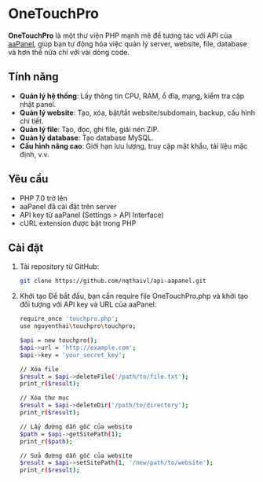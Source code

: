 # OneTouchPro

**OneTouchPro** là một thư viện PHP mạnh mẽ để tương tác với API của [aaPanel](https://www.aapanel.com/), giúp bạn tự động hóa việc quản lý server, website, file, database và hơn thế nữa chỉ với vài dòng code.

## Tính năng
- **Quản lý hệ thống**: Lấy thông tin CPU, RAM, ổ đĩa, mạng, kiểm tra cập nhật panel.
- **Quản lý website**: Tạo, xóa, bật/tắt website/subdomain, backup, cấu hình chi tiết.
- **Quản lý file**: Tạo, đọc, ghi file, giải nén ZIP.
- **Quản lý database**: Tạo database MySQL.
- **Cấu hình nâng cao**: Giới hạn lưu lượng, truy cập mật khẩu, tài liệu mặc định, v.v.

## Yêu cầu
- PHP 7.0 trở lên
- aaPanel đã cài đặt trên server
- API key từ aaPanel (Settings > API Interface)
- cURL extension được bật trong PHP

## Cài đặt
1. Tải repository từ GitHub:
   ```bash
   git clone https://github.com/nqthaivl/api-aapanel.git
2. Khởi tạo
Để bắt đầu, bạn cần require file OneTouchPro.php và khởi tạo đối tượng với API key và URL của aaPanel:
   ```bash
   require_once 'touchpro.php';
   use nguyenthai\touchpro\touchpro;
   
   $api = new touchpro();
   $api->url = 'http://example.com';
   $api->key = 'your_secret_key';
   
   // Xóa file
   $result = $api->deleteFile('/path/to/file.txt');
   print_r($result);
   
   // Xóa thư mục
   $result = $api->deleteDir('/path/to/directory');
   print_r($result);
   
   // Lấy đường dẫn gốc của website
   $path = $api->getSitePath(1);
   print_r($path);

   // Sửa đường dẫn gốc của website
   $result = $api->setSitePath(1, '/new/path/to/website');
   print_r($result);
